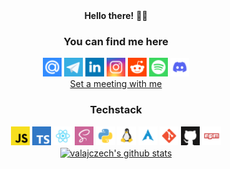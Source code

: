<div align="center">
<b>Hello there!</b> ✋🏽 </br>    
</div>


</div>

<h3 align="center">You can find me here</h3>
<div align="center">
    <a href="mailto:jiri.vala11@gmail.com" title="Email"><img height="30" src="https://raw.githubusercontent.com/edent/SuperTinyIcons/master/images/svg/mail.svg"></a>
    <a href="https://t.me/valajczech" title="Telegram"><img height="30" src="https://raw.githubusercontent.com/edent/SuperTinyIcons/master/images/svg/telegram.svg"></a>
    <a href="https://www.linkedin.com/in/ji%C5%99%C3%AD-vala-b7261b1ab/" title="LinkedIn"><img height="30" src="https://raw.githubusercontent.com/edent/SuperTinyIcons/master/images/svg/linkedin.svg"></a>
    <a href="https://www.instagram.com/valaj_/" title="Instagram"><img height="30" src="https://raw.githubusercontent.com/edent/SuperTinyIcons/master/images/svg/instagram.svg"></a>
    <a href="https://www.reddit.com/user/valajczech" title="Reddit"><img height="30" src="https://raw.githubusercontent.com/edent/SuperTinyIcons/master/images/svg/reddit.svg"></a>
    <a href="https://open.spotify.com/user/tw8lbiizp441foprs5s0mftqb" title="Spotify"><img height="30" src="https://raw.githubusercontent.com/edent/SuperTinyIcons/master/images/svg/spotify.svg"></a>
    <a href="https://discordapp.com/users/valaj#3410" title="Discord"><img height="30" src="https://raw.githubusercontent.com/edent/SuperTinyIcons/master/images/svg/discord.svg"></a>
</div>  

<div align="center">
  <a href="https://calendly.com/valaj">Set a meeting with me</a>
</div>

<h3 align="center">Techstack</h3>
  
<div align="center" gap="5px">
    <a title="JavaScript"><img height="30" src="https://raw.githubusercontent.com/edent/SuperTinyIcons/master/images/svg/javascript.svg"></a>
    <a title="Typescript"><img height="30" src="https://raw.githubusercontent.com/edent/SuperTinyIcons/master/images/svg/typescript.svg"></a>
    <a title="React"><img height="30" src="https://raw.githubusercontent.com/edent/SuperTinyIcons/master/images/svg/react.svg"></a>
    <a title="scss"><img height="30" src="https://raw.githubusercontent.com/edent/SuperTinyIcons/master/images/svg/sass.svg"></a>
    <a title="Python"><img height="30" src="https://raw.githubusercontent.com/edent/SuperTinyIcons/master/images/svg/python.svg"></a>
    <a title="GNU/Linux"><img height="30" src="https://raw.githubusercontent.com/edent/SuperTinyIcons/master/images/svg/linux.svg"></a>
    <a title="Arch Linux ❤️"><img height="30" src="https://raw.githubusercontent.com/edent/SuperTinyIcons/master/images/svg/arch_linux.svg"></a>
    <a title="Git"><img height="30" src="https://raw.githubusercontent.com/edent/SuperTinyIcons/master/images/svg/git.svg"></a>
    <a title="GitHub"><img height="30" src="https://raw.githubusercontent.com/edent/SuperTinyIcons/master/images/svg/github.svg"></a>
    <a title="npm"><img height="30" src="https://raw.githubusercontent.com/edent/SuperTinyIcons/master/images/svg/npm.svg"></a>
</div>


<div align="center">
  <a href="https://github.com/anuraghazra/github-readme-stats">
    <img  width="350" align="center" src="https://github-readme-stats.vercel.app/api/top-langs/?username=valajczech&layout=compact&theme=tokyonight&hide_border=true&hide=TeX" alt="valajczech's github stats" />
  </a>
</div>

<br/>


